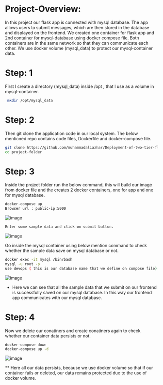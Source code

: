 # Project-Overview:

In this project our flask app is connected with mysql database. The app allows users to submit messages, which are then stored in the database and displayed on the frontend. We created one container for flask app and 2nd container for mysql-database using docker compose file. Both containers are in the same network so that they can communicate each other. We use docker volume (mysql_data) to protect our mysql-container data. 

# Step: 1
First I create a directory (mysql_data) inside /opt , that I use as a volume in mysql-container. 
```bash
 mkdir /opt/mysql_data
```

# Step: 2
Then git clone the application code in our local system. The below mentioned repo contains code files, Dockerfile and docker-compose file.
```bash
git clone https://github.com/muhammadaliazhar/Deployment-of-two-tier-flask-app-using-Docker-compose.git
cd project-folder
```

# Step: 3
Inside the project folder run the below command, this will build our image from docker file and the creates 2 docker containers, one for app and one for mysql database.
```bash
docker-compose up
Browser url : public-ip:5000
```

![image](https://github.com/user-attachments/assets/9af2c0c6-7f9a-40cf-a867-be1052524ba5)


```bash
Enter some sample data and click on submit button.
```

![image](https://github.com/user-attachments/assets/090f6950-a661-4481-adc5-0effa296c3ee)


Go inside the mysql container using below mention command to check whether the sample data save on mysql database or not.
```bash
docker exec -it mysql /bin/bash
mysql -u root -p
use devops ( this is our database name that we define on compose file)
```
![image](https://github.com/user-attachments/assets/35942fb5-a4a0-4770-84af-b84e56299d8a)

* Here we can see that all the sample data that we submit on our frontend is successfully saved on our mysql database. In this way our frontend app communicates with our mysql database.
  
# Step: 4
Now we delete our conatiners and create conatiners again to check whether our container data persists or not. 
```bash
docker-compose down
docker-compose up -d
```
![image](https://github.com/user-attachments/assets/a6e84555-581f-4c07-b9c9-79fa00053e28)

** Here all our data persists, because we use docker volume so that if our container fails or deleted, our data remains protected due to the use of docker volume.
